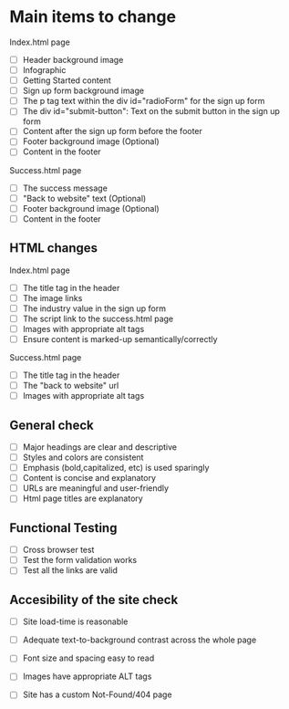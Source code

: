 # Main items to change
Index.html page
- [ ] Header background image
- [ ] Infographic
- [ ] Getting Started content
- [ ] Sign up form background image
- [ ] The p tag text within the div id="radioForm" for the sign up form
- [ ] The div id="submit-button": Text on the submit button in the sign up form
- [ ] Content after the sign up form before the footer
- [ ] Footer background image (Optional)
- [ ] Content in the footer

Success.html page
- [ ] The success message
- [ ] "Back to website" text (Optional)
- [ ] Footer background image (Optional)
- [ ] Content in the footer

## HTML changes
Index.html page
- [ ] The title tag in the header
- [ ] The image links
- [ ] The industry value in the sign up form
- [ ] The script link to the success.html page
- [ ] Images with appropriate alt tags
- [ ] Ensure content is marked-up semantically/correctly

Success.html page
- [ ] The title tag in the header
- [ ] The "back to website" url
- [ ] Images with appropriate alt tags

## General check
- [ ] Major headings are clear and descriptive
- [ ] Styles and colors are consistent
- [ ] Emphasis (bold,capitalized, etc) is used sparingly
- [ ] Content is concise and explanatory
- [ ] URLs are meaningful and  user-friendly
- [ ] Html page titles are explanatory

## Functional Testing
- [ ] Cross browser test
- [ ] Test the form validation works
- [ ] Test all the links are valid

## Accesibility of the site check
- [ ] Site load-time is reasonable
- [ ] Adequate text-to-background contrast across the whole page
- [ ] Font size and spacing easy to read
- [ ] Images have appropriate ALT tags
- [ ] Site has a custom Not-Found/404 page


